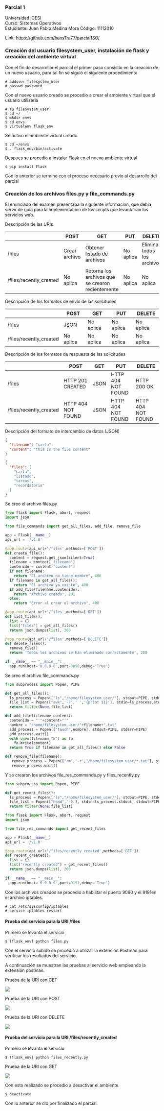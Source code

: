 ### Parcial 1
Universidad ICESI  
Curso: Sistemas Operativos  
Estudiante: Juan Pablo Medina Mora 
Código: 11112010

Link: https://github.com/hansTra77/parcial1SO/

### Creación del usuario filesystem_user, instalación de flask y creación del ambiente virtual

Con el fin de desarrollar el parcial el primer paso consistio en la creación de un nuevo usuario, para tal fin se siguió el siguiente procedimiento

```
# adduser filesystem_user
# passwd password
```

Con el nuevo usuario creado se procedio a crear el ambiente virtual que el usuario utilizaria

```
# su filesystem_user
$ cd ~/
$ mkdir envs
$ cd envs
$ virtualenv flask_env
```

Se activo el ambiente virtual creado

```
$ cd ~/envs
$ . flask_env/bin/activate
```

Despues se procedio a instalar Flask en el nuevo ambiente virtual

```
$ pip install Flask
```

Con lo anterior se termino con el proceso necesario previo al desarrollo del parcial

### Creación de los archivos files.py y file_commands.py

El enunciado del examen presentaba la siguiente informacion, que debia servir de guia para la implementacion de los scripts que levantarian los servicios web.

Descripción de las URIs

|   |POST   |GET   |PUT   |DELETE   |
|---|---|---|---|---|
| /files  | Crear archivo  | Obtener listado de archivos  | No aplica | Elimina todos los archivos  |
| /files/recently_created  | No aplica  | Retorna los archivos que se crearon recientemente  | No aplica | No aplica  |

Descripción de los formatos de envío de las solicitudes

|   |POST   |GET   |PUT   |DELETE   |
|---|---|---|---|---|
| /files  | JSON  | No aplica  | No aplica  | No aplica  |
| /files/recently_created  | No aplica  | No aplica  | No aplica  | No aplica  |

Descripción de los formatos de respuesta de las solicitudes

|   |POST   |GET   |PUT   |DELETE   |
|---|---|---|---|---|
| /files  | HTTP 201 CREATED | JSON | HTTP 404 NOT FOUND | HTTP 200 OK |
| /files/recently_created  | HTTP 404 NOT FOUND | JSON  | HTTP 404 NOT FOUND | HTTP 404 NOT FOUND |

Descripción del formato de intercambio de datos (JSON)  

```json
{
  "filename": "carta",
  "content": "this is the file content"
}
```

```json
{
  "files": [
    "carta",
    "listado",
    "tareas",
    "recordatorio"
  ]
}
```

Se creo el archivo files.py

```python
from flask import Flask, abort, request
import json

from file_commands import get_all_files, add_file, remove_file

app = Flask(__name__)
api_url = '/v1.0'

@app.route(api_url+'/files',methods=['POST'])
def create_file():
  content = request.get_json(silent=True)
  filename = content['filename']
  contenido = content['content']
  if not filename:
    return "El archivo no tiene nombre", 400
  if filename in get_all_files():
    return "El archivo ya existe", 400
  if add_file(filename,contenido):
    return "Archivo creado", 201
  else:
    return "Error al crear el archivo", 400

@app.route(api_url+'/files',methods=['GET'])
def list_files():
  list = {}
  list["files"] = get_all_files()
  return json.dumps(list), 200

@app.route(api_url+'/files',methods=['DELETE'])
def delete_files():
  remove_file()
  return 'Todos los archivos se han eliminado correctamente', 200

if __name__ == "__main__":
  app.run(host='0.0.0.0',port=9090,debug='True')
```

Se creo el archivo file_commands.py

```python
from subprocess import Popen, PIPE

def get_all_files():
  ls_process = Popen(["ls","/home/filesystem_user/"], stdout=PIPE, stderr=PIPE)
  file_list = Popen(["awk",'-F',' ','{print $1}'], stdin=ls_process.stdout, stdout=PIPE, stderr=PIPE).communicate()[0].split('\n')
  return filter(None,file_list)

def add_file(filename,content):
  contenido = "'"+content+"'"
  nombre = "/home/filesystem_user/"+filename+".txt"
  add_process = Popen(["touch",nombre], stdout=PIPE, stderr=PIPE)
  add_process.wait()
  with open(filename,"W") as fo:
    fo.Write(content)
  return True if filename in get_all_files() else False

def remove_file(filename):
   remove_process = Popen(["rm",'-r',"/home/filesystem_user/*.txt"], stdout=PIPE, stderr=PIPE)
   remove_process.wait()
```
Y se crearon los archivos file_res_commands.py y files_recently.py

```python
from subprocess import Popen, PIPE

def get_recent_files():
  ls_process = Popen(["ls","/home/filesystem_user/"], stdout=PIPE, stderr=PIPE)
  file_list = Popen(["head",'-5'], stdin=ls_process.stdout, stdout=PIPE, stderr=PIPE).communicate()[0].split('\n')
  return filter(None,file_list)
```

```python
from flask import Flask, abort, request
import json

from file_res_commands import get_recent_files

app = Flask(__name__)
api_url = '/v1.0'

@app.route(api_url+'/files/recently_created',methods=['GET'])
def recent_created():
  list = {}
  list["recently created"] = get_recent_files()
  return json.dumps(list), 200
  
if __name__ == "__main__":
  app.run(host='0.0.0.0',port=9191,debug='True')
```

Con los archivos creados se procedio a habilitar el puerto 9090 y el 9191en el archivo iptables.

```
# cat /etc/sysconfig/iptables
# service iptables restart
```

#### Prueba del servicio para la URI /files

Primero se levanta el servicio

```
$ (flask_env) python files.py
```
Con el servicio subido se procedio a utilizar la extensión Postman para verificar los resultados del servicio.

A continuación se muestran las pruebas al servicio web empleando la extensión postman.

Prueba de la URI con GET

![][1]

Prueba de la URI con POST

![][2]

Prueba de la URI con DELETE

![][3]

#### Prueba del servicio para la URI /files/recently_created

Primero se levanta el servicio

```
$ (flask_env) python files_recently.py
```
Prueba de la URI con GET

![][4]

Con esto realizado se procedio a desactivar el ambiente.

```
$ deactivate
```
Con lo anterior se dio por finalizado el parcial.

[1]: images/get1.JPG
[2]: images/post.JPG
[3]: images/delete.JPG
[4]: images/get2.JPG
